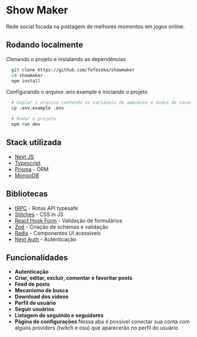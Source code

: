 # Show Maker

Rede social focada na postagem de melhores momentos em jogos online.

## Rodando localmente

Clonando o projeto e instalando as dependências

```bash
  git clone https://github.com/fefezoka/showmaker
  cd showmaker
  npm install
```

Configurando o arquivo .env.example e iniciando o projeto

```bash
  # Copiar o arquivo contendo as variáveis de ambiente e dados de conexão
  cp .env.example .env

  # Rodar o projeto
  npm run dev
```

## Stack utilizada

- [Next JS](https://github.com/vercel/next.js/)
- [Typescript](https://github.com/microsoft/TypeScript)
- [Prisma](https://github.com/prisma/prisma) - ORM
- [MongoDB](https://github.com/mongodb/mongo)

## Bibliotecas

- [tRPC](https://github.com/trpc/trpc) - Rotas API typesafe
- [Stitches](https://github.com/stitchesjs/stitches) - CSS in JS
- [React Hook Form](https://github.com/react-hook-form) - Validação de formulários
- [Zod](https://github.com/colinhacks/zod) - Criação de schemas e validação
- [Radix](https://github.com/radix-ui) - Componentes UI acessíveis
- [Next Auth](https://github.com/nextauthjs/next-auth) - Autenticação

## Funcionalidades

- **Autenticação**
- **Criar, editar, excluir, comentar e favoritar posts**
- **Feed de posts**
- **Mecanismo de busca**
- **Download dos vídeos**
- **Perfil de usuário**
- **Seguir usuários**
- **Listagem de seguindo e seguidores**
- **Página de configurações** Nessa aba é possível conectar sua conta com alguns providers (twitch e osu) que aparecerão no perfil do usuário
